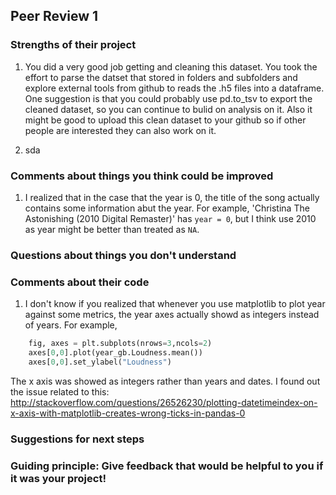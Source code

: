 ## Peer Review 1

### Strengths of their project 

1. You did a very good job getting and cleaning this dataset. You took the effort to parse the datset that stored in folders and subfolders and explore external tools from github to reads the .h5 files into a dataframe. One suggestion is that you could probably use pd.to_tsv to export the cleaned dataset, so you can continue to bulid on analysis on it. Also it might be good to upload this clean dataset to your github so if other people are interested they can also work on it.

2. sda

### Comments about things you think could be improved
1. I realized that in the case that the year is 0, the title of the song actually contains some information abut the year. For example, 'Christina The Astonishing (2010 Digital Remaster)' has `year = 0`, but I think use 2010 as year might be better than treated as `NA`.


### Questions about things you don't understand

### Comments about their code
1. I don't know if you realized that whenever you use matplotlib to plot year against some metrics, the year axes actually showd as integers instead of years. For example, 
```python
    fig, axes = plt.subplots(nrows=3,ncols=2)  
    axes[0,0].plot(year_gb.Loudness.mean()) 
    axes[0,0].set_ylabel("Loudness")
```
The x axis was showed as integers rather than years and dates. I found out the issue related to this: http://stackoverflow.com/questions/26526230/plotting-datetimeindex-on-x-axis-with-matplotlib-creates-wrong-ticks-in-pandas-0 


### Suggestions for next steps

### Guiding principle: Give feedback that would be helpful to you if it was your project!
